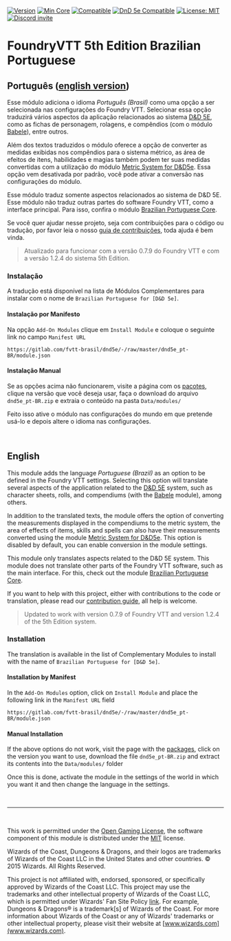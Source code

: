 [![Version](https://img.shields.io/badge/dynamic/json?color=blue&label=Version&prefix=v&query=version&url=https%3A%2F%2Fgitlab.com%2Ffoundryvtt-pt-br%2Ffoundryvtt-dnd5e-brazilian-portuguese%2F-%2Fraw%2Fmaster%2Fdnd5e_pt-BR%2Fmodule.json)](https://foundryvtt.com/packages/translation_dnd5e_ptBR) [![Min Core](https://img.shields.io/badge/dynamic/json?color=brightgreen&label=Min%20Core&prefix=v&query=minimumCoreVersion&url=https%3A%2F%2Fgitlab.com%2Ffoundryvtt-pt-br%2Ffoundryvtt-dnd5e-brazilian-portuguese%2F-%2Fraw%2Fmaster%2Fdnd5e_pt-BR%2Fmodule.json)](http://foundryvtt.com/) [![Compatible](https://img.shields.io/badge/dynamic/json?color=brightgreen&label=Compatible&prefix=v&query=compatibleCoreVersion&url=https%3A%2F%2Fgitlab.com%2Ffoundryvtt-pt-br%2Ffoundryvtt-dnd5e-brazilian-portuguese%2F-%2Fraw%2Fmaster%2Fdnd5e_pt-BR%2Fmodule.json)](http://foundryvtt.com/) [![DnD 5e Compatible](https://img.shields.io/badge/dynamic/json?color=brightgreen&label=5e%20Compatible&prefix=v&query=minimumSystemVersion&url=https%3A%2F%2Fgitlab.com%2Ffoundryvtt-pt-br%2Ffoundryvtt-dnd5e-brazilian-portuguese%2F-%2Fraw%2Fmaster%2Fdnd5e_pt-BR%2Fmodule.json)](https://foundryvtt.com/packages/dnd5e/) [![License: MIT](https://img.shields.io/badge/License-MIT-yellow)](https://opensource.org/licenses/MIT) [![Discord invite](https://img.shields.io/badge/Chat-on_Discord-blue?logo=discord&logoColor=white)](https://discord.gg/Ay42VG)

FoundryVTT 5th Edition Brazilian Portuguese
===========================================


## Português ([english version](https://gitlab.com/fvtt-brasil/dnd5e/-/edit/master/README.md#english "English version"))

Esse módulo adiciona o idioma *Português (Brasil)* como uma opção a ser selecionada nas configurações do Foundry VTT. Selecionar essa opção traduzirá vários aspectos da aplicação relacionados ao sistema [D&D 5E](https://gitlab.com/foundrynet/dnd5e "Foundry VTT 5th Edition"), como as fichas de personagem, rolagens, e compêndios (com o módulo [Babele](https://foundryvtt.com/packages/babele/ "Babele")), entre outros.

Além dos textos traduzidos o módulo oferece a opção de converter as medidas exibidas nos compêndios para o sistema métrico, as área de efeitos de itens, habilidades e magias também podem ter suas medidas convertidas com a utilização do módulo [Metric System for D&D5e](https://foundryvtt.com/packages/metric-system-dnd5e). Essa opção vem desativada por padrão, você pode ativar a conversão nas configurações do módulo.
  
Esse módulo traduz somente aspectos relacionados ao sistema de D&D 5E. Esse módulo não traduz outras partes do software Foundry VTT, como a interface principal. Para isso, confira o módulo [Brazilian Portuguese Core](https://foundryvtt.com/packages/ptBR-core/).

Se você quer ajudar nesse projeto, seja com contribuições para o código ou tradução, por favor leia o nosso [guia de contribuições](https://gitlab.com/fvtt-brasil/dnd5e/-/blob/master/CONTRIBUTING.md), toda ajuda é bem vinda.

> Atualizado para funcionar com a versão 0.7.9 do Foundry VTT e com a versão 1.2.4 do sistema 5th Edition.

### Instalação

A tradução está disponível na lista de Módulos Complementares para instalar com o nome de `Brazilian Portuguese for [D&D 5e]`.

#### Instalação por Manifesto

Na opção `Add-On Modules` clique em `Install Module` e coloque o seguinte link no campo `Manifest URL`

`https://gitlab.com/fvtt-brasil/dnd5e/-/raw/master/dnd5e_pt-BR/module.json`

#### Instalação Manual

Se as opções acima não funcionarem, visite a página com os [pacotes](https://gitlab.com/fvtt-brasil/dnd5e/-/packages), clique na versão que você deseja usar, faça o download do arquivo `dnd5e_pt-BR.zip` e extraia o conteúdo na pasta `Data/modules/`

Feito isso ative o módulo nas configurações do mundo em que pretende usá-lo e depois altere o idioma nas configurações.

<br/>

## English

This module adds the language *Portuguese (Brazil)* as an option to be defined in the Foundry VTT settings. Selecting this option will translate several aspects of the application related to the [D&D 5E](https://gitlab.com/foundrynet/dnd5e "Foundry VTT 5th Edition") system, such as character sheets, rolls, and compendiums (with the [Babele](https://foundryvtt.com/packages/babele/ "Babele") module), among others.

In addition to the translated texts, the module offers the option of converting the measurements displayed in the compendiums to the metric system, the area of effects of items, skills and spells can also have their measurements converted using the module [Metric System for D&D5e](https://foundryvtt.com/packages/metric-system-dnd5e). This option is disabled by default, you can enable conversion in the module settings.
  
This module only translates aspects related to the D&D 5E system. This module does not translate other parts of the Foundry VTT software, such as the main interface. For this, check out the module [Brazilian Portuguese Core](https://foundryvtt.com/packages/ptBR-core/).

If you want to help with this project, either with contributions to the code or translation, please read our [contribution guide](https://gitlab.com/fvtt-brasil/dnd5e/-/blob/master/CONTRIBUTING.md), all help is welcome.

> Updated to work with version 0.7.9 of Foundry VTT and version 1.2.4 of the 5th Edition system.

### Installation

The translation is available in the list of Complementary Modules to install with the name of `Brazilian Portuguese for [D&D 5e]`.

#### Installation by Manifest

In the `Add-On Modules` option, click on `Install Module` and place the following link in the `Manifest URL` field

`https://gitlab.com/fvtt-brasil/dnd5e/-/raw/master/dnd5e_pt-BR/module.json`

#### Manual Installation

If the above options do not work, visit the page with the [packages](https://gitlab.com/fvtt-brasil/dnd5e/-/packages), click on the version you want to use, download the file `dnd5e_pt-BR.zip` and extract its contents into the `Data/modules/` folder

Once this is done, activate the module in the settings of the world in which you want it and then change the language in the settings.

<br/>

---

<br/>

This work is permitted under the [Open Gaming License](http://media.wizards.com/2016/downloads/DND/SRD-OGL_V5.1.pdf), the software component of this module is distributed under the [MIT](https://gitlab.com/fvtt-brasil/dnd5e/-/blob/master/LICENSE) license.

Wizards of the Coast, Dungeons & Dragons, and their logos are trademarks of Wizards of the Coast LLC in the United States and other countries. © 2015 Wizards. All Rights Reserved.

This project is not affiliated with, endorsed, sponsored, or specifically approved by Wizards of the Coast LLC. This project may use the trademarks and other intellectual property of Wizards of the Coast LLC, which is permitted under Wizards' Fan Site Policy [link](https://dnd.wizards.com/articles/features/fan-site-kit). For example, Dungeons & Dragons® is a trademark[s] of Wizards of the Coast. For more information about Wizards of the Coast or any of Wizards' trademarks or other intellectual property, please visit their website at [www.wizards.com](www.wizards.com).
